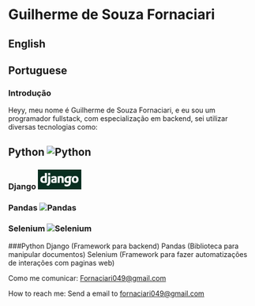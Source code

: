 # Guilherme de Souza Fornaciari
## English




## Portuguese
### Introdução
Heyy, meu nome é Guilherme de Souza Fornaciari, e eu sou um programador fullstack, com especialização em backend, sei utilizar diversas tecnologias como:

## Python <img height="80" alt="Python" src="https://github.com/GuilhermeFornaciari/GuilhermeFornaciari/assets/105019755/95f2d473-7b12-4ca2-99ac-a566076eba59">


  ### Django <img height="40" alt="Django" src="Logos\django-logo.png">


  ### Pandas <img height="40" alt="Pandas" src="https://github.com/GuilhermeFornaciari/GuilhermeFornaciari/assets/105019755/b54c5c81-2315-42c8-a12a-205bc6faecdd">


  ### Selenium <img height="40" alt="Selenium" src="https://github.com/GuilhermeFornaciari/GuilhermeFornaciari/assets/105019755/33fffee3-1d42-45ab-8faf-1a69f27730e4">

###Python 
  Django (Framework para backend) 
  Pandas (Biblioteca para manipular documentos)
  Selenium (Framework para fazer automatizações de interações com paginas web) 

Como me comunicar: Fornaciari049@gmail.com

How to reach me: Send a email to fornaciari049@gmail.com

<!---
GuilhermeFornaciari/GuilhermeFornaciari is a ✨ special ✨ repository because its `README.md` (this file) appears on your GitHub profile.
You can click the Preview link to take a look at your changes.
--->
